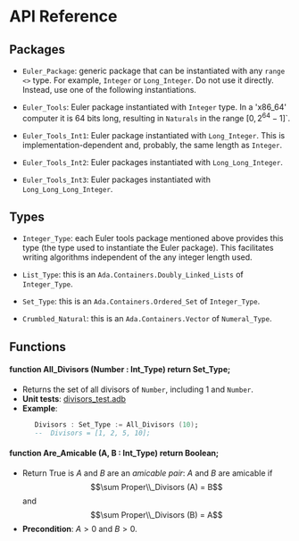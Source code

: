 # API Reference

## Packages

   - `Euler_Package`: generic package that can be instantiated with any
     `range <>` type. For example, `Integer` or `Long_Integer`. Do not use it
     directly. Instead, use one of the following instantiations.

   - `Euler_Tools`: Euler package instantiated with `Integer` type. In a
     'x86_64' computer it is 64 bits long, resulting in `Naturals` in the
     range $[0, 2^{64}-1]$`.

   - `Euler_Tools_Int1`: Euler package instantiated with `Long_Integer`. This
     is implementation-dependent and, probably, the same length as `Integer`.

   - `Euler_Tools_Int2`: Euler packages instantiated with
     `Long_Long_Integer`.
   
   - `Euler_Tools_Int3`: Euler packages instantiated with
     `Long_Long_Long_Integer`.

## Types

   - `Integer_Type`: each Euler tools package mentioned above provides this
     type (the type used to instantiate the Euler package). This facilitates
     writing algorithms independent of the any integer length used.

   - `List_Type`: this is an `Ada.Containers.Doubly_Linked_Lists` of
     `Integer_Type`.
   
   - `Set_Type`: this is an `Ada.Containers.Ordered_Set` of `Integer_Type`.

   - `Crumbled_Natural`: this is an `Ada.Containers.Vector` of
     `Numeral_Type`.

## Functions

#### function All_Divisors (Number : Int_Type) return Set_Type;
   - Returns the set of all divisors of `Number`, including 1 and `Number`.
   - **Unit tests**: [divisors_test.adb](src/divisors_test.adb)
   -  **Example**:
      ```Ada
         Divisors : Set_Type := All_Divisors (10);
         --  Divisors = [1, 2, 5, 10];
      ```

#### function Are_Amicable (A, B : Int_Type) return Boolean;
   - Return True is $A$ and $B$ are an *amicable pair*: $A$ and $B$ are
     amicable if
     $$\sum Proper\\_Divisors (A) = B$$
     and
     $$\sum Proper\\_Divisors (B) = A$$
   - **Precondition**: $A > 0$ and $B > 0$.

